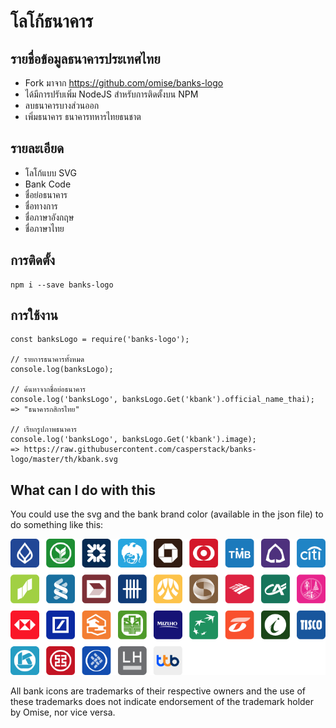 # โลโก้ธนาคาร

## รายชื่อข้อมูลธนาคารประเทศไทย

- Fork มาจาก https://github.com/omise/banks-logo
- ได้มีการปรับเพิ่ม NodeJS สำหรับการติดตั้งบน NPM
- ลบธนาคารบางส่วนออก
- เพิ่มธนาคาร ธนาคารทหารไทยธนชาต

## รายละเอียด
- โลโก้แบบ SVG
- Bank Code
- ชื่อย่อธนาคาร
- ชื่อทางการ
- ชื่อภาษาอังกฤษ
- ชื่อภาษาไทย

## การติดตั้ง
```
npm i --save banks-logo
```

## การใช้งาน
```
const banksLogo = require('banks-logo');

// รายการธนาคารทั้งหมด
console.log(banksLogo);

// ค้นหาจากชื่อย่อธนาคาร
console.log('banksLogo', banksLogo.Get('kbank').official_name_thai);
=> "ธนาคารกสิกรไทย"

// เรียกรูปภาพธนาคาร
console.log('banksLogo', banksLogo.Get('kbank').image);
=> https://raw.githubusercontent.com/casperstack/banks-logo/master/th/kbank.svg
```

## What can I do with this

You could use the svg and the bank brand color (available in the json file) to do something like this:

![Sample](https://github.com/casperstack/banks-logo/blob/master/th/sample.png)

All bank icons are trademarks of their respective owners and the use of these trademarks does not indicate endorsement of the trademark holder by Omise, nor vice versa.


